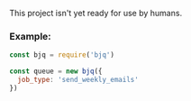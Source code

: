 This project isn't yet ready for use by humans.

### Example:
```javascript
const bjq = require('bjq')

const queue = new bjq({
  job_type: 'send_weekly_emails'  
})
```